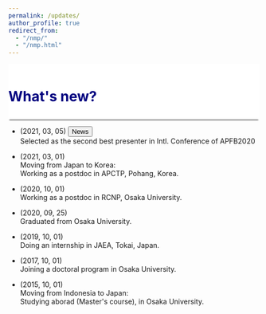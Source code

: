 ```yaml
---
permalink: /updates/
author_profile: true
redirect_from: 
  - "/nmp/"
  - "/nmp.html"
---
```


<div style="display: block;background-color:white;position: sticky;top: 0px; padding: 10px 0px 10px 0px;box-shadow: 0 4px 2px -2px gray;z-index: 1;"> 
  <h1 style="color:#000080"> What's new?</h1> </div>
  


* (2021, 03, 05) <button class="btn--article-red">News</button> <br>
  Selected as the second best presenter in Intl. Conference of APFB2020
    
* (2021, 03, 01) <br>
  Moving from Japan to Korea: <br>
  Working as a postdoc in APCTP, Pohang, Korea.

* (2020, 10, 01) <br>
  Working as a postdoc in RCNP, Osaka University.

* (2020, 09, 25)  <br>
  Graduated from Osaka University.

* (2019, 10, 01)<br>
  Doing an internship in JAEA, Tokai, Japan.

* (2017, 10, 01) <br>
  Joining a doctoral program in Osaka University.

* (2015, 10, 01) <br> 
  Moving from Indonesia to Japan: <br>
  Studying aborad (Master's course), in Osaka University.

